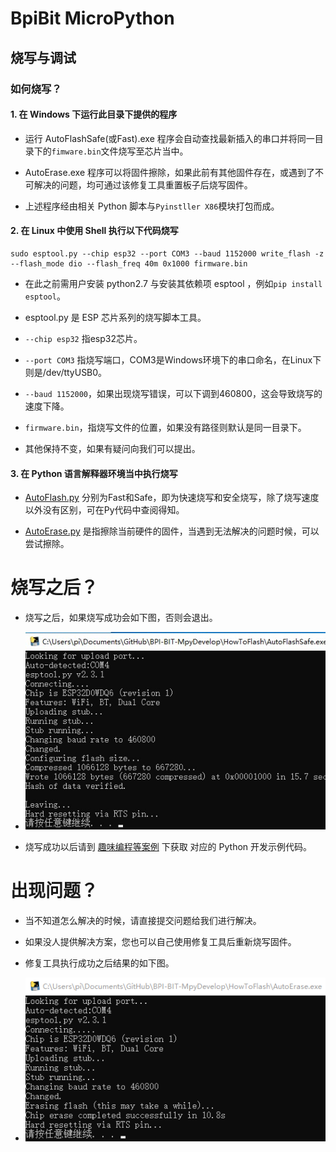 # **BpiBit MicroPython**

## **烧写与调试**

### 如何烧写？

#### 1. 在 Windows 下运行此目录下提供的程序

- 运行 AutoFlashSafe(或Fast).exe 程序会自动查找最新插入的串口并将同一目录下的`fimware.bin`文件烧写至芯片当中。

- AutoErase.exe 程序可以将固件擦除，如果此前有其他固件存在，或遇到了不可解决的问题，均可通过该修复工具重置板子后烧写固件。

- 上述程序经由相关 Python 脚本与`Pyinstller X86`模块打包而成。

#### 2. 在 Linux 中使用 Shell 执行以下代码烧写

``` Shell
sudo esptool.py --chip esp32 --port COM3 --baud 1152000 write_flash -z --flash_mode dio --flash_freq 40m 0x1000 firmware.bin
```

- 在此之前需用户安装 python2.7 与安装其依赖项 esptool ，例如`pip install esptool`。

- esptool.py 是 ESP 芯片系列的烧写脚本工具。

- `--chip esp32` 指esp32芯片。

- `--port COM3` 指烧写端口，COM3是Windows环境下的串口命名，在Linux下则是/dev/ttyUSB0。

- `--baud 1152000`，如果出现烧写错误，可以下调到460800，这会导致烧写的速度下降。

- `firmware.bin`，指烧写文件的位置，如果没有路径则默认是同一目录下。

- 其他保持不变，如果有疑问向我们可以提出。

#### 3. 在 Python 语言解释器环境当中执行烧写

- [AutoFlash.py](https://github.com/junhuanchen/BPI-BIT-MpyDevelop/blob/master/HowToFlash/AutoFlash.py) 分别为Fast和Safe，即为快速烧写和安全烧写，除了烧写速度以外没有区别，可在Py代码中查阅得知。

- [AutoErase.py](https://github.com/junhuanchen/BPI-BIT-MpyDevelop/blob/master/HowToFlash/AutoErase.py) 是指擦除当前硬件的固件，当遇到无法解决的问题时候，可以尝试擦除。

# 烧写之后？

- 烧写之后，如果烧写成功会如下图，否则会退出。

- ![SmartConfig](FlashFinish.jpg)

- 烧写成功以后请到 [趣味编程等案例](https://github.com/junhuanchen/BPI-BIT-MpyDevelop/tree/master/Code) 下获取 对应的 Python 开发示例代码。

# 出现问题？

- 当不知道怎么解决的时候，请直接提交问题给我们进行解决。

- 如果没人提供解决方案，您也可以自己使用修复工具后重新烧写固件。

- 修复工具执行成功之后结果的如下图。

- ![SmartConfig](RepairFinish.jpg)
